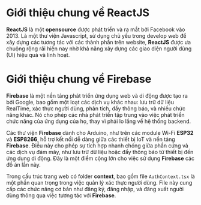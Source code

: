 
# Giới thiệu chung về ReactJS

**ReactJS** là một **opensource** được phát triển và ra mắt bởi Facebook vào 2013. Là một thư viện Javascript, sử dụng chủ yếu trong develop web để xây dựng các tương tác với các thành phần trên website, **ReactJS** được ưa chuộng rộng rãi hiện nay nhờ khả năng xây dựng các giao diện người dùng (UI) hiệu quả và linh hoạt.

# Giới thiệu chung về Firebase

**Firebase** là một nền tảng phát triển ứng dụng web và di động được tạo ra bởi Google, bao gồm một loạt các dịch vụ khác nhau: lưu trữ dữ liệu RealTime, xác thực người dùng, phân tích, đẩy thông báo, và nhiều chức năng khác. Nó cho phép các nhà phát triển tập trung vào việc phát triển chức năng của ứng dụng của họ, thay vì phải lo lắng về hệ thống backend. 

Các thư viện **Firebase** dành cho Arduino, như trên các module Wi-Fi **ESP32** và **ESP8266**, hỗ trợ kết nối dễ dàng giữa các thiết bị IoT và nền tảng **Firebase**. Điều này cho phép sự tích hợp nhanh chóng giữa phần cứng và các dịch vụ đám mây, như lưu trữ dữ liệu hoặc đẩy thông báo từ thiết bị đến ứng dụng di động. Đây là một điểm cộng lớn cho việc sử dụng **Firebase** các đồ án lần này.

Trong cấu trúc trang web có folder **context**, bao gồm file `AuthContext.tsx` là một phần quan trọng trong việc quản lý xác thực người dùng. File này cung cấp các chức năng cơ bản như đăng ký, đăng nhập, và đăng xuất người dùng thông qua việc tương tác với **Firebase**.
